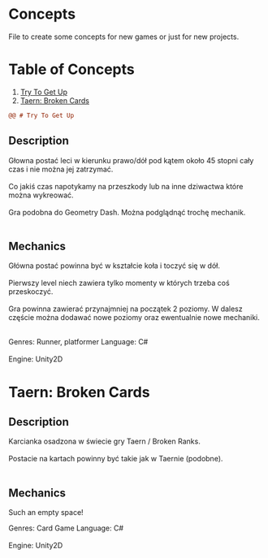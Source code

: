 # Concepts

File to create some concepts for new games or just for new projects.

# Table of Concepts
1. [Try To Get Up](#Try-To-Get-Up)
2. [Taern: Broken Cards](#Taern-Broken-Cards)

```diff
@@ # Try To Get Up
```

## Description

Głowna postać leci w kierunku prawo/dół pod kątem około 45 stopni cały czas i nie można jej zatrzymać.<br /><br />
Co jakiś czas napotykamy na przeszkody lub na inne dziwactwa które można wykreować.<br /><br />
Gra podobna do Geometry Dash. Można podglądnąć trochę mechanik.<br /><br />

## Mechanics

Główna postać powinna być w kształcie koła i toczyć się w dół.<br /><br />
Pierwszy level niech zawiera tylko momenty w których trzeba coś przeskoczyć.<br /><br />
Gra powinna zawierać przynajmniej na początek 2 poziomy.
W dalesz częście można dodawać nowe poziomy oraz ewentualnie nowe mechaniki.<br /><br />

Genres: Runner, platformer
Language: C#<br /><br />
Engine: Unity2D

# Taern: Broken Cards

## Description

Karcianka osadzona w świecie gry Taern / Broken Ranks.<br /><br />
Postacie na kartach powinny być takie jak w Taernie (podobne).<br /><br />

## Mechanics

Such an empty space!

Genres: Card Game
Language: C#<br /><br />
Engine: Unity2D
